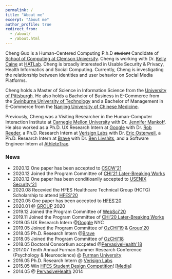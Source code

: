 ```yaml
---
permalink: /
title: "About me"
excerpt: "About me"
author_profile: true
redirect_from: 
  - /about/
  - /about.html
---
```

Cheng Guo is a Human-Centered Computing P.h.D ~~student~~ Candidate of [School of Computing at Clemson University](https://www.clemson.edu/cecas/departments/computing/). Cheng is working with Dr. [Kelly Caine](https://kellycaine.wordpress.com/) at [HATLab](https://www.hatlab.org/). Cheng is broadly interested in Usable Security & Privacy, Health Informatics and Social Computing. Currently, Cheng is investigating the relationship between identities and user behavior on Social Media Platforms.

Cheng holds a Master of Science in Information Science from the [University of Pittsburgh](https://www.ischool.pitt.edu/). He also holds a Bachelor of Business in E-Commerce from the [Swinburne University of Technology](https://www.swinburne.edu.au/) and a Bachelor of Management in E-Commerce from the [Nanjing University of Chinese Medicine](https://www.njutcm.edu.cn/).

Previously, Cheng was a Visiting Researcher in the Human-Computer Interaction Institute at [Carnegie Mellon University](https://www.hcii.cmu.edu/) with Dr. [Jennifer Mankoff](https://make4all.org/people/jen-mankoff/). He also worked as a Ph.D. UX Research Intern at [Google](https://cloud.google.com/security) with Dr. [Rob Reeder](https://www.robreeder.com/), a Ph.D. Research Intern at [Verisign Labs](https://www.verisign.com/en_US/company-information/verisign-labs/index.xhtml) with Dr. [Eric Osterweil](https://cs.gmu.edu/directory/detail/79/), a Ph.D. Research Intern at [Brave](https://brave.com/) with Dr. [Ben Livshits](https://www.doc.ic.ac.uk/~livshits/), and a Software Engineer Intern at [AthleteTrax](https://athletetrax.info/).

### News
- 2020.12 One paper has been accepted to [CSCW'21](https://cscw.acm.org/2021/)
- 2020.12 Joined the Program Committee of [CHI'21 Later-Breaking Works](https://chi2021.acm.org/for-authors/presenting/late-breaking-work)
- 2020.12 One paper has been conditioanlly accepted to [USENIX Security'21](https://www.usenix.org/conference/usenixsecurity21)
- 2020.08 Recevied the HFES Healthcare Technical Group (HCTG) Scholarship to attend [HFES'20](https://www.hfes.org/events/2020-hfes-international-annual-meeting)
- 2020.05 One paper has been accepted to [HFES'20](https://www.hfes.org/events/2020-hfes-international-annual-meeting)
- 2020.01 @ [GROUP](https://group.acm.org/conferences/group20/) 2020
- 2019.12 Joined the Program Committee of [WebSci'20](https://websci20.webscience.org/)
- 2019.11 Joined the Program Committee of [CHI'20 Later-Breaking Works](https://chi2020.acm.org/authors/late-breaking-works/)
- 2019.05 UX Research Intern @[Google](https://cloud.google.com/security/) NYC
- 2019.05 Joined the Program Committee of [OzCHI'19](http://ozchi2019.visemex.org/wp/) & [Group'20](https://group.acm.org/conferences/group20/)
- 2018.05 Ph.D. Research Intern @[Brave](https://brave.com/)
- 2018.05 Joined the Program Committee of [OzCHI'18](http://www.ozchi.org/2018/)
- 2018.05 Doctoral Consortium accpeted @[PervasiveHealth'18](http://pervasivehealth.org/)
- 2017.07 Tenth Annual Furman Summer Research Conference (Psychology & Neuroscience) @ [Furman University](http://www.furman.edu/academics/psychology/Pages/default.aspx) 
- 2016.05 Ph.D. Research Intern @ [Verisign Labs](https://www.verisign.com/en_US/company-information/verisign-labs/technology-innovation-program/internship/index.xhtml)
- 2015.05 Win [HFES Student Design Competition](http://newsstand.clemson.edu/mediarelations/students-health-application-wins-international-competition/)! [<a href='https://upstatebusinessjournal.com/news/clemson-team-wins-mobile-app-competition/'>Media</a>]
- 2014.05 @ [PervasiveHealth](http://pervasivehealth.org/2014/show/home) 2014
